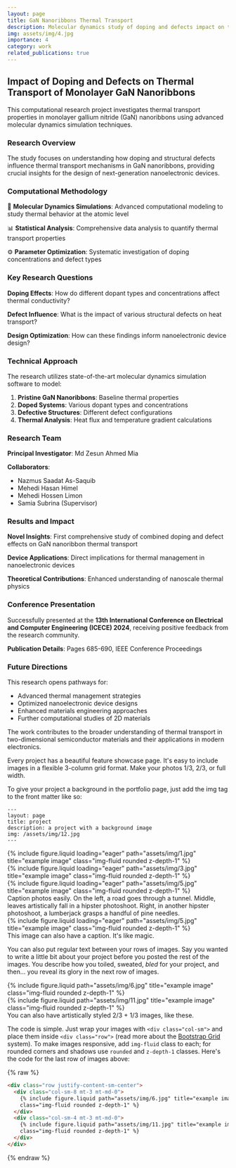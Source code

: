 ```yaml
---
layout: page
title: GaN Nanoribbons Thermal Transport
description: Molecular dynamics study of doping and defects impact on thermal properties
img: assets/img/4.jpg
importance: 4
category: work
related_publications: true
---
```


## Impact of Doping and Defects on Thermal Transport of Monolayer GaN Nanoribbons

This computational research project investigates thermal transport properties in monolayer gallium nitride (GaN) nanoribbons using advanced molecular dynamics simulation techniques.

### Research Overview

The study focuses on understanding how doping and structural defects influence thermal transport mechanisms in GaN nanoribbons, providing crucial insights for the design of next-generation nanoelectronic devices.

### Computational Methodology

🔬 **Molecular Dynamics Simulations**: Advanced computational modeling to study thermal behavior at the atomic level

📊 **Statistical Analysis**: Comprehensive data analysis to quantify thermal transport properties

⚙️ **Parameter Optimization**: Systematic investigation of doping concentrations and defect types

### Key Research Questions

**Doping Effects**: How do different dopant types and concentrations affect thermal conductivity?

**Defect Influence**: What is the impact of various structural defects on heat transport?

**Design Optimization**: How can these findings inform nanoelectronic device design?

### Technical Approach

The research utilizes state-of-the-art molecular dynamics simulation software to model:

1. **Pristine GaN Nanoribbons**: Baseline thermal properties
2. **Doped Systems**: Various dopant types and concentrations
3. **Defective Structures**: Different defect configurations
4. **Thermal Analysis**: Heat flux and temperature gradient calculations

### Research Team

**Principal Investigator**: Md Zesun Ahmed Mia

**Collaborators**:

- Nazmus Saadat As-Saquib
- Mehedi Hasan Himel
- Mehedi Hossen Limon
- Samia Subrina (Supervisor)

### Results and Impact

**Novel Insights**: First comprehensive study of combined doping and defect effects on GaN nanoribbon thermal transport

**Device Applications**: Direct implications for thermal management in nanoelectronic devices

**Theoretical Contributions**: Enhanced understanding of nanoscale thermal physics

### Conference Presentation

Successfully presented at the **13th International Conference on Electrical and Computer Engineering (ICECE) 2024**, receiving positive feedback from the research community.

**Publication Details**: Pages 685-690, IEEE Conference Proceedings

### Future Directions

This research opens pathways for:

- Advanced thermal management strategies
- Optimized nanoelectronic device designs
- Enhanced materials engineering approaches
- Further computational studies of 2D materials

The work contributes to the broader understanding of thermal transport in two-dimensional semiconductor materials and their applications in modern electronics.

Every project has a beautiful feature showcase page.
It's easy to include images in a flexible 3-column grid format.
Make your photos 1/3, 2/3, or full width.

To give your project a background in the portfolio page, just add the img tag to the front matter like so:

    ---
    layout: page
    title: project
    description: a project with a background image
    img: /assets/img/12.jpg
    ---

<div class="row">
    <div class="col-sm mt-3 mt-md-0">
        {% include figure.liquid loading="eager" path="assets/img/1.jpg" title="example image" class="img-fluid rounded z-depth-1" %}
    </div>
    <div class="col-sm mt-3 mt-md-0">
        {% include figure.liquid loading="eager" path="assets/img/3.jpg" title="example image" class="img-fluid rounded z-depth-1" %}
    </div>
    <div class="col-sm mt-3 mt-md-0">
        {% include figure.liquid loading="eager" path="assets/img/5.jpg" title="example image" class="img-fluid rounded z-depth-1" %}
    </div>
</div>
<div class="caption">
    Caption photos easily. On the left, a road goes through a tunnel. Middle, leaves artistically fall in a hipster photoshoot. Right, in another hipster photoshoot, a lumberjack grasps a handful of pine needles.
</div>
<div class="row">
    <div class="col-sm mt-3 mt-md-0">
        {% include figure.liquid loading="eager" path="assets/img/5.jpg" title="example image" class="img-fluid rounded z-depth-1" %}
    </div>
</div>
<div class="caption">
    This image can also have a caption. It's like magic.
</div>

You can also put regular text between your rows of images.
Say you wanted to write a little bit about your project before you posted the rest of the images.
You describe how you toiled, sweated, _bled_ for your project, and then... you reveal its glory in the next row of images.

<div class="row justify-content-sm-center">
    <div class="col-sm-8 mt-3 mt-md-0">
        {% include figure.liquid path="assets/img/6.jpg" title="example image" class="img-fluid rounded z-depth-1" %}
    </div>
    <div class="col-sm-4 mt-3 mt-md-0">
        {% include figure.liquid path="assets/img/11.jpg" title="example image" class="img-fluid rounded z-depth-1" %}
    </div>
</div>
<div class="caption">
    You can also have artistically styled 2/3 + 1/3 images, like these.
</div>

The code is simple.
Just wrap your images with `<div class="col-sm">` and place them inside `<div class="row">` (read more about the <a href="https://getbootstrap.com/docs/4.4/layout/grid/">Bootstrap Grid</a> system).
To make images responsive, add `img-fluid` class to each; for rounded corners and shadows use `rounded` and `z-depth-1` classes.
Here's the code for the last row of images above:

{% raw %}

```html
<div class="row justify-content-sm-center">
  <div class="col-sm-8 mt-3 mt-md-0">
    {% include figure.liquid path="assets/img/6.jpg" title="example image"
    class="img-fluid rounded z-depth-1" %}
  </div>
  <div class="col-sm-4 mt-3 mt-md-0">
    {% include figure.liquid path="assets/img/11.jpg" title="example image"
    class="img-fluid rounded z-depth-1" %}
  </div>
</div>
```

{% endraw %}
